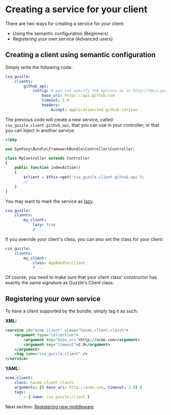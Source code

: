 Creating a service for your client
==================================

There are two ways for creating a service for your client:

* Using the semantic configuration (Beginners)
* Registering your own service (Advanced users)

Creating a client using semantic configuration
----------------------------------------------

Simply write the following code:

```yml
csa_guzzle:
    clients:
        github_api:
            config: # you can specify the options as in http://docs.guzzlephp.org/en/latest/quickstart.html#creating-a-client
                base_uri: https://api.github.com
                timeout: 2.0
                headers:
                    Accept: application/vnd.github.v3+json
```

The previous code will create a new service, called `csa_guzzle.client.github_api`, that you can use in your controller, or that you can inject in another service:

```php
<?php

use Symfony\Bundle\FrameworkBundle\Controller\Controller;

class MyController extends Controller
{
    public function indexAction()
    {
        $client = $this->get('csa_guzzle.client.github_api');
        // ...
    }
}
```

You may want to mark the service as [lazy](http://symfony.com/doc/current/components/dependency_injection/lazy_services.html).

```yml
csa_guzzle:
    clients:
        my_client:
            lazy: true
            # ...
```

If you override your client's class, you can also set the class for your client:

```yml
csa_guzzle:
    clients:
        my_client:
            class: AppBundle\Client
            # ...
```

Of course, you need to make sure that your client class' constructor has exactly the same signature as Guzzle's Client class.

Registering your own service
----------------------------

To have a client supported by the bundle, simply tag it as such:

**XML:**

```xml
<service id="acme.client" class="%acme.client.class%">
    <argument type="collection">
        <argument key="base_uri">http://acme.com</argument>
        <argument key="timeout">2.0</argument>
    </argument>
    <tag name="csa_guzzle.client" />
</service>
```

**YAML:**

```yml
acme.client:
    class: %acme.client.class%
    arguments: [{ base_uri: http://acme.com, timeout: 2.0} ]
    tags:
        - { name: csa_guzzle.client }
```

Next section: [Registering new middleware](middleware.md)
